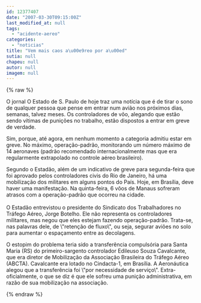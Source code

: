 ```yaml
---
id: 12377407
date: "2007-03-30T09:15:00Z"
last_modified_at: null
tags:
  - "acidente-aereo"
categories:
  - "noticias"
title: "Vem mais caos a\u00e9reo por a\u00ed"
sutia: null
chapeu: null
autor: null
imagem: null
---
```

{% raw %}
<p><P><SPAN class=noticialink id=a13nb>O jornal O Estado de S. Paulo de hoje traz uma notícia que é de tirar o sono de qualquer pessoa que pense em entrar num avião nos próximos dias, semanas, talvez meses. Os controladores de vôo, alegando que estão sendo vítimas de punições no trabalho, estão dispostos a entrar em greve de verdade.</SPAN> </p>
<p><P><SPAN class=noticialink>Sim, porque, até agora, em nenhum momento a categoria admitiu estar em greve. No máximo, operação-padrão, monitorando um número máximo de 14&nbsp;aeronaves (padrão recomendado internacionalmente mas que era regularmente extrapolado no controle aéreo brasileiro).</SPAN> </p>
<p><P><SPAN class=noticialink>Segundo o Estadão, além de um indicativo de greve para segunda-feira que foi aprovado pelos controladores civis do Rio de Janeiro, há uma mobilização dos militares em alguns pontos do País. Hoje, em Brasília,&nbsp;deve haver uma manifestação. Na quinta-feira,&nbsp;6 vôos de Manaus&nbsp;sofreram atrasos com a operação-padrão que ocorreu na cidade. <BR><BR>O Estadão entrevistou o presidente do Sindicato dos Trabalhadores no Tráfego Aéreo, Jorge Botelho. Ele não representa os controladores militares, mas negou que&nbsp;</SPAN><SPAN class=noticialink>eles estejam fazendo operação-padrão. Trata-se, nas palavras dele, de&nbsp;\"retenção de fluxo\", ou seja,&nbsp;segurar aviões no solo para aumentar o espaçamento entre as decolagens. </P></p>
<p><P></p>
<p><P>O estopim do problema teria sido a transferência compulsória para Santa Maria (RS) do primeiro-sargento controlador Edileuso Souza Cavalcante, que era diretor de Mobilização da Associação Brasileira do Tráfego Aéreo (ABCTA). Cavalcante era lotado no Cindacta-1, em Brasília. A Aeronáutica alegou que a transferência foi \"por necessidade de serviço\". Extra-oficialmente, o que se diz é que ele&nbsp;sofreu&nbsp;uma punição administrativa, em razão de sua mobilização na associação.</P></SPAN> </p>
{% endraw %}
